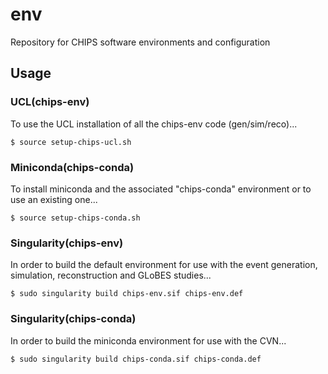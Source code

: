 # env

Repository for CHIPS software environments and configuration 

## Usage

### UCL(chips-env)
To use the UCL installation of all the chips-env code (gen/sim/reco)...

```
$ source setup-chips-ucl.sh
```

### Miniconda(chips-conda)
To install miniconda and the associated "chips-conda" environment or to use an existing one...

```
$ source setup-chips-conda.sh
```

### Singularity(chips-env)
In order to build the default environment for use with the event generation, simulation, reconstruction and GLoBES studies...

```
$ sudo singularity build chips-env.sif chips-env.def
```

### Singularity(chips-conda)
In order to build the miniconda environment for use with the CVN...

```
$ sudo singularity build chips-conda.sif chips-conda.def
```